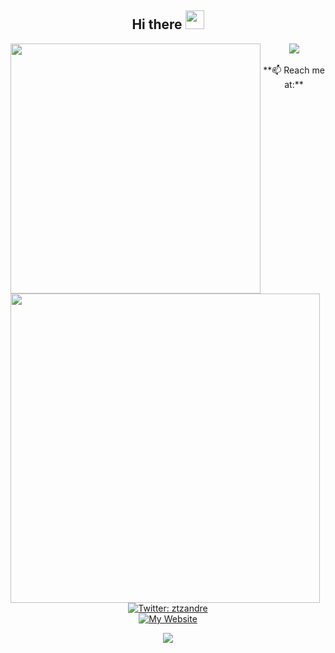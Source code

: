 <h2 align="Center">  Hi there <img src="https://media.giphy.com/media/WUlplcMpOCEmTGBtBW/giphy.gif" width="30"> </h2>

<!--
**andreztz/andreztz** is a ✨ _special_ ✨ repository because its `README.md` (this file) appears on your GitHub profile.
### Hi there 👋

Here are some ideas to get you started:

- 🔭 I’m currently working on ...
- 🌱 I’m currently learning ...
- 👯 I’m looking to collaborate on ...
- 🤔 I’m looking for help with ...
- 💬 Ask me about ...
- 📫 How to reach me: ...
- 😄 Pronouns: ...
- ⚡ Fun fact: ...

<center>
<table>
    <tr>
        <td><img width="400px" align="left" src="https://github-readme-stats.vercel.app/api/top-langs/?username=andreztz&hide=html&layout=compact&theme=buefy" /></td>
        <td><img width="495px" align="left" src="https://github-readme-stats.vercel.app/api?username=andreztz&theme=buefy"/></td>
    </tr>   
</table>
</center>  

-->



<div align="center"><img width="400px" align="left" src="https://github-readme-stats.vercel.app/api/top-langs/?username=andreztz&hide=html&layout=compact&theme=buefy" /></div>
<div align="center"><img width="495px" align="left" src="https://github-readme-stats.vercel.app/api?username=andreztz&theme=buefy"/>
</div>





<div align="center"><img src="https://media.giphy.com/media/udhngZK2IFTc4/giphy.gif" /></div>
<br>
<div align="center">
**📫 Reach me at:**

[![Twitter: ztzandre](https://img.shields.io/twitter/follow/ztzandre?style=social)](https://twitter.com/ztzandre)
<br />
[![My Website](https://img.shields.io/badge/--website?label=My%20Website&logo=awesome-lists&style=social&logoColor=2257ea)](https://andreztz.github.io)
<div align="center"><img src="https://komarev.com/ghpvc/?username=andreztz&color=blue&style=flat" /></div>
<div>
